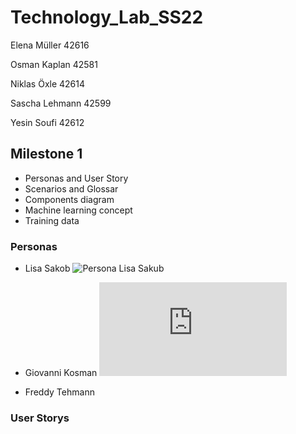 # <h1>Technology_Lab_SS22</h1>

<p>Elena Müller 42616</p>
<p>Osman Kaplan 42581 </p>
<p>Niklas Öxle 42614 </p>
<p>Sascha Lehmann 42599 </p>
<p>Yesin Soufi 42612 </p>

<h2> Milestone 1 </h2>

 <ul>
    <li>Personas and User Story</li>
    <li>Scenarios and Glossar</li>
    <li>Components diagram</li>
  <li>Machine learning concept</li>
  <li>Training data</li>
  
</ul>

<h3>Personas</h3>

* Lisa Sakob
![Persona Lisa Sakub](https://github.com/YesinSoufi/Technology_Lab_SS22/assets/Persona_LisaSakob.jpg)

* Giovanni Kosman
![Persona Giovanni Kosman](https://github.com/YesinSoufi/Technology_Lab_SS22/assets/Persona_Giovanni_Kosman.pdf)

* Freddy Tehmann

<h3>User Storys</h3>